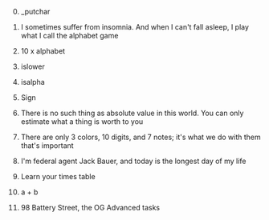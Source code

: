 0. _putchar
1. I sometimes suffer from insomnia. And when I can't fall asleep, I play what I call the alphabet game

2. 10 x alphabet
3. islower
4. isalpha
5. Sign
6. There is no such thing as absolute value in this world. You can only estimate what a thing is worth to you

7. There are only 3 colors, 10 digits, and 7 notes; it's what we do with them that's important
8. I'm federal agent Jack Bauer, and today is the longest day of my life

9. Learn your times table

10. a + b
11. 98 Battery Street, the OG
Advanced tasks
